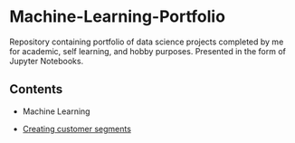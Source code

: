 # Machine-Learning-Portfolio
Repository containing portfolio of data science projects completed by me for academic, self learning, and hobby purposes. Presented in the form of Jupyter Notebooks.

## Contents

+ Machine Learning
- [Creating customer segments](https://github.com/hebaghonaemy/customer_segments)
